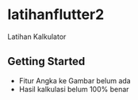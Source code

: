# latihanflutter2

Latihan Kalkulator

## Getting Started

- Fitur Angka ke Gambar belum ada
- Hasil kalkulasi belum 100% benar

